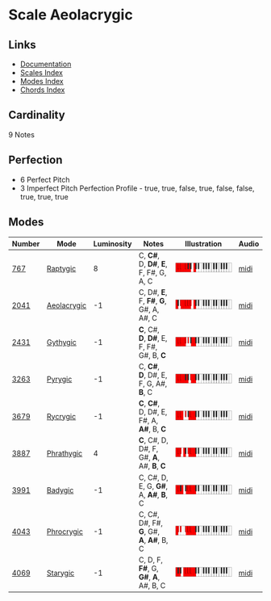 # Scale Aeolacrygic

## Links

- [Documentation](README.md)
- [Scales Index](Scales.md)
- [Modes Index](Modes.md)
- [Chords Index](Chords.md)

## Cardinality

9 Notes

## Perfection

- 6 Perfect Pitch
- 3 Imperfect Pitch
Perfection Profile - true, true, false, true, false, false, true, true, true

## Modes

| Number | Mode | Luminosity | Notes | Illustration | Audio |
|--------|------|------------|-------|--------------|-------|
| [767](https://ianring.com/musictheory/scales/767) | [Raptygic](ModeRaptygic.md) | 8 | C, **C#**, D, **D#**, **E**, F, F#, G, A, C | ![CNaturalRaptygic](ModeCNaturalRaptygic.png) | [midi](https://github.com/edipermadi/music/blob/main/docs/ModeCNaturalRaptygic.mid?raw=true) | 
| [2041](https://ianring.com/musictheory/scales/2041) | [Aeolacrygic](ModeAeolacrygic.md) | -1 | C, D#, **E**, F, **F#**, **G**, G#, A, A#, C | ![CNaturalAeolacrygic](ModeCNaturalAeolacrygic.png) | [midi](https://github.com/edipermadi/music/blob/main/docs/ModeCNaturalAeolacrygic.mid?raw=true) | 
| [2431](https://ianring.com/musictheory/scales/2431) | [Gythygic](ModeGythygic.md) | -1 | **C**, C#, **D**, **D#**, E, F, F#, G#, B, **C** | ![CNaturalGythygic](ModeCNaturalGythygic.png) | [midi](https://github.com/edipermadi/music/blob/main/docs/ModeCNaturalGythygic.mid?raw=true) | 
| [3263](https://ianring.com/musictheory/scales/3263) | [Pyrygic](ModePyrygic.md) | -1 | C, **C#**, **D**, D#, E, F, G, A#, **B**, C | ![CNaturalPyrygic](ModeCNaturalPyrygic.png) | [midi](https://github.com/edipermadi/music/blob/main/docs/ModeCNaturalPyrygic.mid?raw=true) | 
| [3679](https://ianring.com/musictheory/scales/3679) | [Rycrygic](ModeRycrygic.md) | -1 | **C**, **C#**, D, D#, E, F#, A, **A#**, B, **C** | ![CNaturalRycrygic](ModeCNaturalRycrygic.png) | [midi](https://github.com/edipermadi/music/blob/main/docs/ModeCNaturalRycrygic.mid?raw=true) | 
| [3887](https://ianring.com/musictheory/scales/3887) | [Phrathygic](ModePhrathygic.md) | 4 | **C**, C#, D, D#, F, G#, **A**, A#, **B**, **C** | ![CNaturalPhrathygic](ModeCNaturalPhrathygic.png) | [midi](https://github.com/edipermadi/music/blob/main/docs/ModeCNaturalPhrathygic.mid?raw=true) | 
| [3991](https://ianring.com/musictheory/scales/3991) | [Badygic](ModeBadygic.md) | -1 | C, C#, D, E, G, **G#**, A, **A#**, **B**, C | ![CNaturalBadygic](ModeCNaturalBadygic.png) | [midi](https://github.com/edipermadi/music/blob/main/docs/ModeCNaturalBadygic.mid?raw=true) | 
| [4043](https://ianring.com/musictheory/scales/4043) | [Phrocrygic](ModePhrocrygic.md) | -1 | C, C#, D#, F#, **G**, G#, **A**, **A#**, B, C | ![CNaturalPhrocrygic](ModeCNaturalPhrocrygic.png) | [midi](https://github.com/edipermadi/music/blob/main/docs/ModeCNaturalPhrocrygic.mid?raw=true) | 
| [4069](https://ianring.com/musictheory/scales/4069) | [Starygic](ModeStarygic.md) | -1 | C, D, F, **F#**, G, **G#**, **A**, A#, B, C | ![CNaturalStarygic](ModeCNaturalStarygic.png) | [midi](https://github.com/edipermadi/music/blob/main/docs/ModeCNaturalStarygic.mid?raw=true) | 
